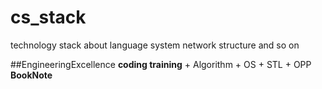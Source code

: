 # cs_stack
technology stack about language system network structure and so on

##EngineeringExcellence
  **coding training**
    + Algorithm
    + OS
    + STL
    + OPP
  **BookNote**

